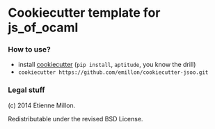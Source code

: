 Cookiecutter template for js_of_ocaml
=====================================

### How to use?

  - install [cookiecutter](https://github.com/audreyr/cookiecutter) (`pip
    install`, `aptitude`, you know the drill)
  - `cookiecutter https://github.com/emillon/cookiecutter-jsoo.git`

### Legal stuff

(c) 2014 Etienne Millon.

Redistributable under the revised BSD License.
